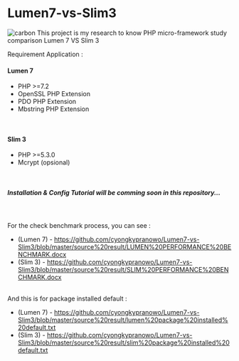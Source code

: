 # Lumen7-vs-Slim3
![carbon](https://user-images.githubusercontent.com/24487280/77851412-44070300-7203-11ea-8b01-0139062c8aa0.png)
This project is my research to know PHP micro-framework study comparison Lumen 7 VS Slim 3

Requirement Application :
<h4>Lumen 7</h4> 
<ul>
    <li>PHP >=7.2</li>
    <li>OpenSSL PHP Extension</li>
    <li>PDO PHP Extension</li>
    <li>Mbstring PHP Extension</li>
</ul>
<br>
<h4>Slim 3</h4> 
<ul>
    <li>PHP >=5.3.0</li>
    <li>Mcrypt (opsional)</li>
</ul>
<br>
<h5>Installation & Config Tutorial will be comming soon in this repository...</h5>
<br>
<br>
For the check benchmark process, you can see :<br>
<ul>
    <li>(Lumen 7) - <a href="https://github.com/cyongkypranowo/Lumen7-vs-Slim3/blob/master/source%20result/LUMEN%20PERFORMANCE%20BENCHMARK.docx">https://github.com/cyongkypranowo/Lumen7-vs-Slim3/blob/master/source%20result/LUMEN%20PERFORMANCE%20BENCHMARK.docx</a></li>
    <li>(Slim 3) - <a href="https://github.com/cyongkypranowo/Lumen7-vs-Slim3/blob/master/source%20result/SLIM%20PERFORMANCE%20BENCHMARK.docx">https://github.com/cyongkypranowo/Lumen7-vs-Slim3/blob/master/source%20result/SLIM%20PERFORMANCE%20BENCHMARK.docx</a></li>
</ul>
<br>
And this is for package installed default : <br>
<ul>
    <li>(Lumen 7) - <a href="https://github.com/cyongkypranowo/Lumen7-vs-Slim3/blob/master/source%20result/lumen%20package%20installed%20default.txt">https://github.com/cyongkypranowo/Lumen7-vs-Slim3/blob/master/source%20result/lumen%20package%20installed%20default.txt</a></li>
    <li>(Slim 3) - <a href="https://github.com/cyongkypranowo/Lumen7-vs-Slim3/blob/master/source%20result/slim%20package%20installed%20default.txt">https://github.com/cyongkypranowo/Lumen7-vs-Slim3/blob/master/source%20result/slim%20package%20installed%20default.txt</a></li>
</ul>